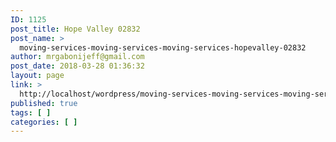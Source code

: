 ```yaml
---
ID: 1125
post_title: Hope Valley 02832
post_name: >
  moving-services-moving-services-moving-services-hopevalley-02832
author: mrgabonijeff@gmail.com
post_date: 2018-03-28 01:36:32
layout: page
link: >
  http://localhost/wordpress/moving-services-moving-services-moving-services-hopevalley-02832/
published: true
tags: [ ]
categories: [ ]
---
```


